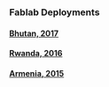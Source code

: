 ### Fablab Deployments

#### [Bhutan, 2017](content/fablabs/bhutan/index.html)

#### [Rwanda, 2016](content/fablabs/rwanda/index.html)

#### [Armenia, 2015](content/fablabs/armenia/index.html)